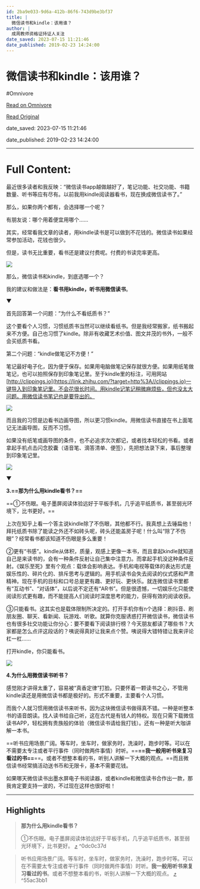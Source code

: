 ```yaml
---
id: 2ba9e033-9d6a-412b-86f6-743d9be3bf37
title: |
  微信读书和kindle：该用谁？
author: |
  成周​教师资格证持证人​关注
date_saved: 2023-07-15 11:21:46
date_published: 2019-02-23 14:24:00
---
```


# 微信读书和kindle：该用谁？
#Omnivore

[Read on Omnivore](https://omnivore.app/me/kindle-1895a24c406)

[Read Original](https://zhuanlan.zhihu.com/p/57502174)

date_saved: 2023-07-15 11:21:46

date_published: 2019-02-23 14:24:00

--- 

# Full Content: 

最近很多读者和我反映：“微信读书app越做越好了，笔记功能、社交功能、书籍数量、听书等应有尽有。以前我用kindle阅读器看书，现在换成微信读书了。”

那么，如果你两个都有，会选择哪一个呢？  

有朋友说：哪个用着便宜用哪个……  

其实，经常看我文章的读者，用kindle读书是可以做到不花钱的。微信读书如果经常参加活动，花钱也很少。

但是，读书无比重要，看书还是建议付费呢。付费的书读完率更高。

![](https://proxy-prod.omnivore-image-cache.app/819x460,s-FmIqvCJGzRgTOqClP8C9al9TlMLQ-8wYkepMvw7MUU/https://pic4.zhimg.com/v2-4a50aa57b9bdef1e94eda93a0b5c028f_b.jpg)

那么，微信读书和kindle，到底选哪一个？  

我的建议和做法是：**看书用kindle，听书用微信读书**。

▼

首先回答第一个问题：”为什么不看纸质书？”  

这个要看个人习惯，习惯纸质书当然可以继续看纸书。但是我经常搬家，纸书搬起来不方便。自己也习惯了kindle。除非有收藏艺术价值、图文并茂的书外，一般不会买纸质书看。

第二个问题：“kindle做笔记不方便！”

笔记最好电子化，因为便于保存。如果用电脑做笔记保存就很方便。如果用纸笔做笔记，也可以拍照保存到印象笔记里。至于kindle里的标注，可用网站[http://clippings.io](https://link.zhihu.com/?target=http%3A//clippings.io)一键导入到印象笔记里。不会花很长时间。用kindle记笔记稍微麻烦些，但也没太大问题。用微信读书笔记也是要导出的。

![](https://proxy-prod.omnivore-image-cache.app/927x497,sFZCeHLSrhjH-xsdKP2MjSkFF1b2alL0g1ukZm-UXRVc/https://pic1.zhimg.com/v2-aeca5575eb87e1088a94600859eff124_b.jpg)

而且我的习惯是边看书边画导图，所以更习惯kindle。用微信读书直接在书上面笔记无法画导图，反而不习惯。  

如果没有纸笔或画导图的条件，也不必追求次次都记，或者找本轻松的书看。或者拿起手机点击闪念胶囊（语音笔、滴答清单、便签），先把想法录下来，事后整理到印象笔记里。

![](https://proxy-prod.omnivore-image-cache.app/1080x640,suhDXxZRA09h6L1G_dna5zdlhG4CexWBB8RoiifnF0_I/https://pic1.zhimg.com/v2-1d59638affd171ce77ab13d6c3813614_b.jpg)

▼

**3.==那为什么用kindle看书？==**  

==①不伤眼。电子墨屏阅读体验远好于平板手机，几乎追平纸质书，甚至弱光环境下，比书更好。==

上次在知乎上看一个答主说kindle除了不伤眼，其他都不行。我真想上去锤扁他！拜托纸质书除了能读之外还不如砖头呢，砖头还能盖房子呢！什么叫“除了不伤眼”？经常看书都该知道不伤眼是多么重要！

②更有“书感”。kindle从体积，质量，观感上更像一本书，而且拿起kindle就知道自己是来读书的，会有一种条件反射让自己集中注意力。而拿起手机没这种条件反射。《娱乐至死》里有个观点：载体会影响表达。手机和电视等载体的表达形式是娱乐性的、碎片化的、排斥思考与逻辑的。用手机读书会失去阅读的仪式感和严肃精神。现在手机的目标和口号总是更有趣、更好玩、更快乐。就连微信读书里都有“互动书”、“对话体”，以后说不定还有“AR书”。但是很遗憾，一切娱乐化只能使阅读形式更有趣，而不能提高人们阅读时深度思考的能力，获得有效的阅读收获。

③只能看书。这其实也是载体限制所决定的。打开手机你有n个选择：刷抖音、刷朋友圈、聊天、看新闻、玩游戏、听歌。就算你克服诱惑打开微信读书，微信读书也有很多社交功能让你分心：要不要看下阅读排行榜？今天朋友都读了哪些书？大家都是怎么点评这段话的？咦说得真好让我来点个赞。咦说得大错特错让我来评论杠一杠……

打开kindle，你只能看书。

![](https://proxy-prod.omnivore-image-cache.app/1000x749,sQwTLNeqkzTple9_2zi8KQjCH1Q5O2YgydyJy1NEbslI/https://pic4.zhimg.com/v2-7a3bc74ded3d3ec48ab420bf8a390733_b.jpg)

**4.为什么用微信读书听书？**  

感觉刚才讲得太重了，容易被“真香定律”打脸。只要怀着一颗读书之心，不管用kindle读还是用微信读书都是极好的。形式不重要，主要看个人习惯。

而我个人就习惯用微信读书来听书，因为这块微信读书做得真不错。一种是听整本书的语音朗读。找人读书给自己听，这在古代是有钱人的特权。现在只需下载微信读书APP，轻松拥有贵族般的体验（微信读书请给我打钱）。还有一种是听大咖讲解一本书。

==听书应用场景广阔。等车时，坐车时，做家务时，洗澡时，跑步时等。可以在不需要太专注或者平行事件（同时做两件事情）时听。==**==我一般用听书来复习看过的书==**==。或者不想整本看的书，听别人讲解一下大概的观点。==而且微信读书经常搞活动送书币和无限卡，基本不需要花钱。

如果哪天微信读书出墨水屏电子书阅读器，或者kindle和微信读书合作出一款，那我肯定要支持一波的，不过现在这样也很好啦！

---

## Highlights

> **那为什么用kindle看书？**  
> 
> ①不伤眼。电子墨屏阅读体验远好于平板手机，几乎追平纸质书，甚至弱光环境下，比书更好。 [⤴️](https://omnivore.app/me/kindle-1895a24c406#0dc0c37d-4822-4b02-a7a1-58f522020d8a)  ^0dc0c37d

> 听书应用场景广阔。等车时，坐车时，做家务时，洗澡时，跑步时等。可以在不需要太专注或者平行事件（同时做两件事情）时听。**我一般用听书来复习看过的书**。或者不想整本看的书，听别人讲解一下大概的观点。 [⤴️](https://omnivore.app/me/kindle-1895a24c406#55ac3bb1-0173-4491-9637-ed4cc2f40ab6)  ^55ac3bb1

